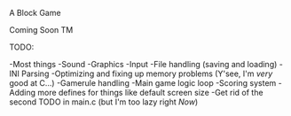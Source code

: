 A Block Game 

Coming Soon TM

TODO:

-Most things
-Sound
-Graphics
-Input
-File handling (saving and loading)
-INI Parsing
-Optimizing and fixing up memory problems (Y'see, I'm *very* good at C...)
-Gamerule handling
-Main game logic loop
-Scoring system
-Adding more defines for things like default screen size
-Get rid of the second TODO in main.c (but I'm too lazy right *Now*)